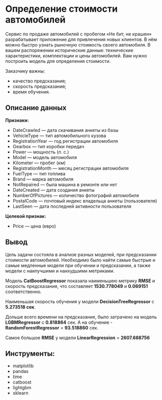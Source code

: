 # Определение стоимости автомобилей

Сервис по продаже автомобилей с пробегом «Не бит, не крашен» разрабатывает приложение для привлечения новых клиентов. В нём можно быстро узнать рыночную стоимость своего автомобиля. В вашем распоряжении исторические данные: технические характеристики, комплектации и цены автомобилей. Вам нужно построить модель для определения стоимости. 

Заказчику важны:

- качество предсказания;
- скорость предсказания;
- время обучения.

## Описание данных

**Признаки:** 
* DateCrawled — дата скачивания анкеты из базы
* VehicleType — тип автомобильного кузова
* RegistrationYear — год регистрации автомобиля
* Gearbox — тип коробки передач
* Power — мощность (л. с.)
* Model — модель автомобиля
* Kilometer — пробег (км)
* RegistrationMonth — месяц регистрации автомобиля
* FuelType — тип топлива
* Brand — марка автомобиля
* NotRepaired — была машина в ремонте или нет
* DateCreated — дата создания анкеты
* NumberOfPictures — количество фотографий автомобиля
* PostalCode — почтовый индекс владельца анкеты (пользователя)
* LastSeen — дата последней активности пользователя

**Целевой признак:**
* Price — цена (евро)

## Вывод

Цель задачи состояла в анализе разных моделей, при предсказании стоимости автомобилей. Необходимо было найти самые быстрые и самые медленные модели при обучении и предсказании, а также модели с наилучшими и наихудшими метриками. 

Модель **CatBoostRegressor** показала наименьшею метрику **RMSE** и скорость предсказания, что составляет  **1530.778049** и **0.069151** соответственно.

Наименьшая скорость обучения у модели **DecisionTreeRegressor** с **5.273518 сек**. 

Дольше всего времени на предсказание, было затрачено на модель **LGBMRegressor** с **0.818864** сек. А на обучение - **RandomForestRegressor** = **93.518860** сек.

Самое большое **RMSE** у модели **LinearRegression** = **2607.688756**

## Инструменты:

- matplotlib
- pandas
- time
- catboost
- lightgbm
- sklearn
